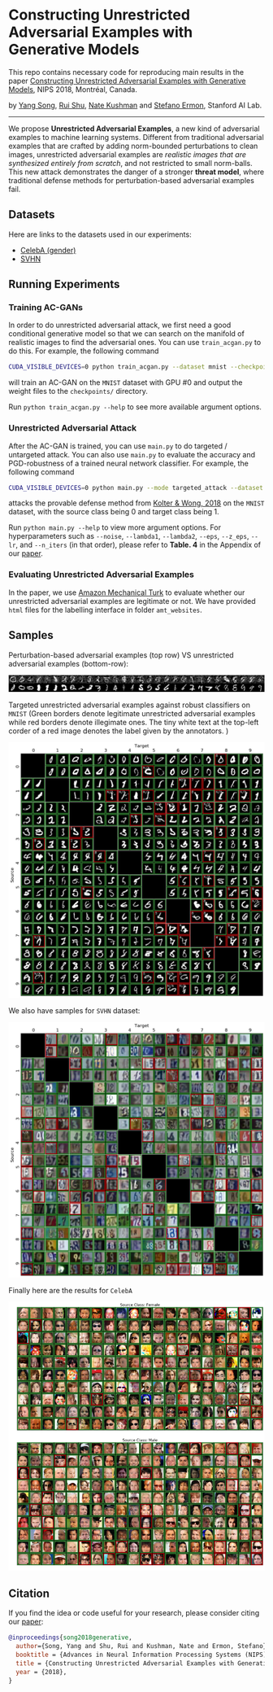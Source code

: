 # Constructing Unrestricted Adversarial Examples with Generative Models

This repo contains necessary code for reproducing main results in the paper [Constructing Unrestricted Adversarial Examples with Generative Models](https://arxiv.org/abs/1805.07894), NIPS 2018, Montréal, Canada. 

by [Yang Song](https://yang-song.github.io/), [Rui Shu](https://ruishu.io//), [Nate Kushman](http://www.kushman.org/) and [Stefano Ermon](https://cs.stanford.edu/~ermon/), Stanford AI Lab.

---

We propose **Unrestricted Adversarial Examples**, a new kind of adversarial examples to machine learning systems. Different from traditional adversarial examples that are crafted by adding norm-bounded perturbations to clean images, unrestricted adversarial examples are _realistic images that are synthesized entirely from scratch_, and not restricted to small norm-balls. This new attack demonstrates the danger of a stronger **threat model**, where traditional defense methods for perturbation-based adversarial examples fail.

## Datasets

Here are links to the datasets used in our experiments:
* [CelebA (gender)](https://drive.google.com/open?id=1coLQbEZW6zshHVYi00IYSRiexq4RkA2x)
* [SVHN](https://drive.google.com/open?id=1uPxNdW4K-GLFhqhOgtfI1jFFNEqp2eZn)

## Running Experiments

### Training AC-GANs

In order to do unrestricted adversarial attack, we first need a good conditional generative model so that we can search on the manifold of realistic images to find the adversarial ones. You can use `train_acgan.py` to do this. For example, the following command

```bash
CUDA_VISIBLE_DEVICES=0 python train_acgan.py --dataset mnist --checkpoint_dir checkpoints/
```

will train an AC-GAN on the `MNIST` dataset with GPU #0 and output the weight files to the `checkpoints/` directory. 

Run `python train_acgan.py --help` to see more available argument options.

### Unrestricted Adversarial Attack

After the AC-GAN is trained, you can use `main.py` to do targeted / untargeted attack. You can also use `main.py` to evaluate the accuracy and PGD-robustness of a trained neural network classifier. For example, the following command

```bash
CUDA_VISIBLE_DEVICES=0 python main.py --mode targeted_attack --dataset mnist --classifier zico --source 0 --target 1
```

attacks the provable defense method from [Kolter & Wong, 2018](https://arxiv.org/pdf/1711.00851.pdf) on the `MNIST` dataset, with the source class being 0 and target class being 1. 

Run `python main.py --help` to view more argument options. For hyperparameters such as `--noise`, `--lambda1`, `--lambda2`, `--eps`,  `--z_eps`, `--lr`, and `--n_iters` (in that order), please refer to **Table. 4** in the Appendix of our [paper](https://arxiv.org/pdf/1805.07894.pdf). 

### Evaluating Unrestricted Adversarial Examples

In the paper, we use [Amazon Mechanical Turk](https://www.mturk.com/) to evaluate whether our unrestricted adversarial examples are legitimate or not. We have provided `html` files for the labelling interface in folder `amt_websites`.


## Samples

 Perturbation-based adversarial examples (top row) VS unrestricted adversarial examples (bottom-row):

![compare](assets/imgs/compare_adv_imgs.png)

Targeted unrestricted adversarial examples against robust classifiers on `MNIST` (Green borders denote legitimate unrestricted adversarial examples while red borders denote illegimate ones. The tiny white text at the top-left corder of a red image denotes the label given by the annotators. )

![mnist](assets/imgs/mnist_madry_adv_targeted_large_plot.jpg)

We also have samples for `SVHN` dataset:

![svhn](assets/imgs/svhn_resnet_adv_targeted_large_plot.png)

Finally here are the results for `CelebA`

![celeba](assets/imgs/celebA_resnet_adv_targeted_large_plot.jpg)

## Citation

If you find the idea or code useful for your research, please consider citing our [paper](https://arxiv.org/abs/1805.07894):

```bib
@inproceedings{song2018generative,
  author={Song, Yang and Shu, Rui and Kushman, Nate and Ermon, Stefano},
  booktitle = {Advances in Neural Information Processing Systems (NIPS)},
  title = {Constructing Unrestricted Adversarial Examples with Generative Models},
  year = {2018},
}
```

